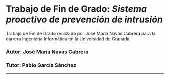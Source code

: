# Trabajo de Fin de Grado: *Sistema proactivo de prevención de intrusión*
Trabajo de Fin de Grado realizado por José María Navas Cabrera para la carrera Ingeniería Informática en la Universidad de Granada.

### Autor: José María Navas Cabrera
### Tutor: Pablo García Sánchez
___

